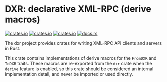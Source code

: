 # DXR: declarative XML-RPC (derive macros)

[![crates.io](https://img.shields.io/crates/v/dxr_derive.svg)](https://crates.io/crates/dxr_derive/)
[![crates.io](https://img.shields.io/crates/d/dxr_derive.svg)](https://crates.io/crates/dxr_derive/)
[![crates.io](https://img.shields.io/crates/l/dxr_derive.svg)](https://crates.io/crates/dxr_derive/)
[![docs.rs](https://docs.rs/dxr_derive/badge.svg)](https://docs.rs/dxr_derive/)

The dxr project provides crates for writing XML-RPC API clients and servers in Rust.

This crate contains implementations of derive macros for the `FromDXR` and `ToDXR` traits.
These macros are re-exported from the `dxr` crate when the `derive` feature is enabled, so
this crate should be considered an internal implementation detail, and never be imported or
used directly.
